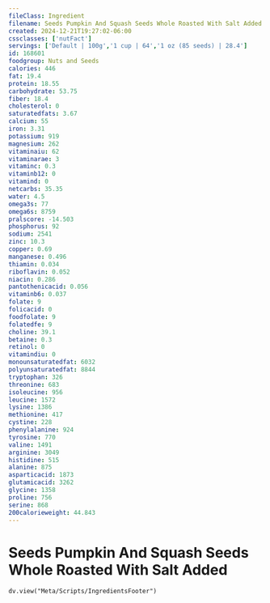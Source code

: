 ```yaml
---
fileClass: Ingredient
filename: Seeds Pumpkin And Squash Seeds Whole Roasted With Salt Added
created: 2024-12-21T19:27:02-06:00
cssclasses: ['nutFact']
servings: ['Default | 100g','1 cup | 64','1 oz (85 seeds) | 28.4']
id: 168601
foodgroup: Nuts and Seeds
calories: 446
fat: 19.4
protein: 18.55
carbohydrate: 53.75
fiber: 18.4
cholesterol: 0
saturatedfats: 3.67
calcium: 55
iron: 3.31
potassium: 919
magnesium: 262
vitaminaiu: 62
vitaminarae: 3
vitaminc: 0.3
vitaminb12: 0
vitamind: 0
netcarbs: 35.35
water: 4.5
omega3s: 77
omega6s: 8759
pralscore: -14.503
phosphorus: 92
sodium: 2541
zinc: 10.3
copper: 0.69
manganese: 0.496
thiamin: 0.034
riboflavin: 0.052
niacin: 0.286
pantothenicacid: 0.056
vitaminb6: 0.037
folate: 9
folicacid: 0
foodfolate: 9
folatedfe: 9
choline: 39.1
betaine: 0.3
retinol: 0
vitamindiu: 0
monounsaturatedfat: 6032
polyunsaturatedfat: 8844
tryptophan: 326
threonine: 683
isoleucine: 956
leucine: 1572
lysine: 1386
methionine: 417
cystine: 228
phenylalanine: 924
tyrosine: 770
valine: 1491
arginine: 3049
histidine: 515
alanine: 875
asparticacid: 1873
glutamicacid: 3262
glycine: 1358
proline: 756
serine: 868
200calorieweight: 44.843
---
```


# Seeds Pumpkin And Squash Seeds Whole Roasted With Salt Added

```dataviewjs
dv.view("Meta/Scripts/IngredientsFooter")
```